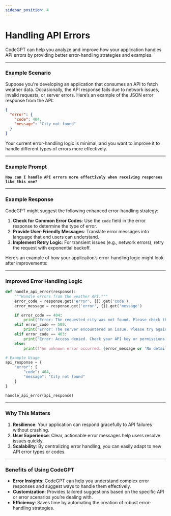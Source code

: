 ```yaml
---
sidebar_position: 4
---
```

# Handling API Errors

CodeGPT can help you analyze and improve how your application handles API errors by providing better error-handling strategies and examples.

---

### **Example Scenario**

Suppose you're developing an application that consumes an API to fetch weather data. Occasionally, the API response fails due to network issues, invalid requests, or server errors. Here’s an example of the JSON error response from the API:

```json
{
  "error": {
    "code": 404,
    "message": "City not found"
  }
}
```

Your current error-handling logic is minimal, and you want to improve it to handle different types of errors more effectively.

---

### **Example Prompt**

**`How can I handle API errors more effectively when receiving responses like this one?`**

---

### **Example Response**

CodeGPT might suggest the following enhanced error-handling strategy:

1. **Check for Common Error Codes**: Use the `code` field in the error response to determine the type of error.
2. **Provide User-Friendly Messages**: Translate error messages into language that end users can understand.
3. **Implement Retry Logic**: For transient issues (e.g., network errors), retry the request with exponential backoff.

Here’s an example of how your application’s error-handling logic might look after improvements:

---

### **Improved Error Handling Logic**

```python
def handle_api_error(response):
    """Handle errors from the weather API."""
    error_code = response.get('error', {}).get('code')
    error_message = response.get('error', {}).get('message')

    if error_code == 404:
        print("Error: The requested city was not found. Please check the city name and try again.")
    elif error_code == 500:
        print("Error: The server encountered an issue. Please try again later.")
    elif error_code == 403:
        print("Error: Access denied. Check your API key or permissions.")
    else:
        print(f"An unknown error occurred: {error_message or 'No details provided'}")

# Example Usage
api_response = {
    "error": {
        "code": 404,
        "message": "City not found"
    }
}

handle_api_error(api_response)
```

---

### **Why This Matters**

1. **Resilience**: Your application can respond gracefully to API failures without crashing.  
2. **User Experience**: Clear, actionable error messages help users resolve issues quickly.  
3. **Scalability**: By centralizing error handling, you can easily adapt to new API error types or codes.

---

### **Benefits of Using CodeGPT**

- **Error Insights**: CodeGPT can help you understand complex error responses and suggest ways to handle them effectively.  
- **Customization**: Provides tailored suggestions based on the specific API or error scenarios you’re dealing with.  
- **Efficiency**: Saves time by automating the creation of robust error-handling strategies.